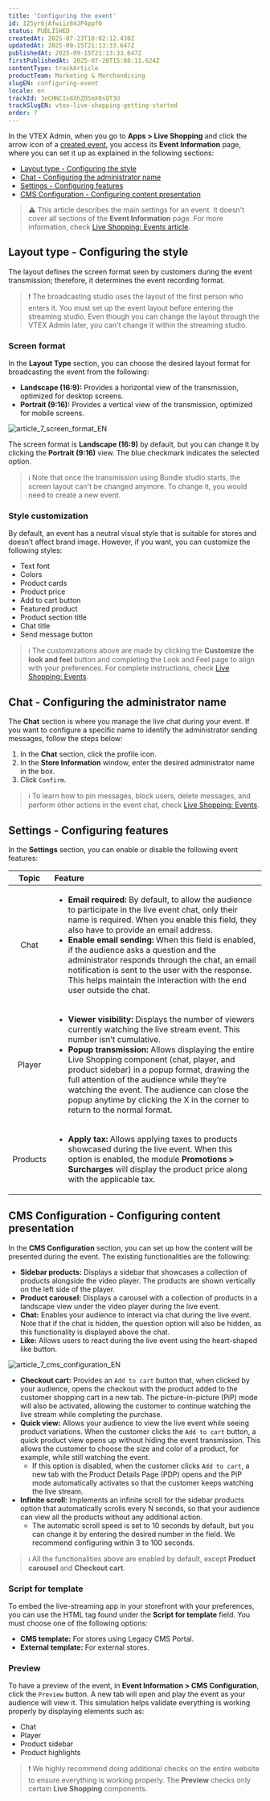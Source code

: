 ```yaml
---
title: 'Configuring the event'
id: 125yr6jAfwiiz84JP4ppfO
status: PUBLISHED
createdAt: 2025-07-23T18:02:12.430Z
updatedAt: 2025-09-15T21:13:33.647Z
publishedAt: 2025-09-15T21:13:33.647Z
firstPublishedAt: 2025-07-28T15:08:11.624Z
contentType: trackArticle
productTeam: Marketing & Merchandising
slugEN: configuring-event
locale: en
trackId: 3eCHNCIx8XhZOSmX0sQT3U
trackSlugEN: vtex-live-shopping-getting-started
order: 7
---
```


In the VTEX Admin, when you go to **Apps > Live Shopping** and click the arrow icon of a [created event](/en/tracks/vtex-live-shopping-getting-started--3eCHNCIx8XhZOSmX0sQT3U/5WLXGbOSFmxN7QlzOnfGrv), you access its **Event Information** page, where you can set it up as explained in the following sections:

* [Layout type - Configuring the style](#layout-type-configuring-the-style)
* [Chat - Configuring the administrator name](#chat-configuring-the-administrator-name)
* [Settings - Configuring features](#settings-configuring-features)
* [CMS Configuration - Configuring content presentation](#cms-configuration-configuring-content-presentation)

> ⚠️ This article describes the main settings for an event. It doesn't cover all sections of the **Event Information** page. For more information, check [Live Shopping: Events article](/en/tutorial/live-shopping-events--6aGLiqoKG1UoS30f3FFWch).

## Layout type - Configuring the style

The layout defines the screen format seen by customers during the event transmission; therefore, it determines the event recording format.

> ❗ The broadcasting studio uses the layout of the first person who enters it. You must set up the event layout before entering the streaming studio. Even though you can change the layout through the VTEX Admin later, you can't change it within the streaming studio.

### Screen format

In the **Layout Type** section, you can choose the desired layout format for broadcasting the event from the following:

* **Landscape (16:9):** Provides a horizontal view of the transmission, optimized for desktop screens.
* **Portrait (9:16):** Provides a vertical view of the transmission, optimized for mobile screens.

![article_7_screen_format_EN](https://cdn.statically.io/gh/vtexdocs/help-center-content/refs/heads/main/docs/en/tracks/omnichannel/vtex-live-shopping-getting-started/configuring-event_1.png)

The screen format is **Landscape (16:9)** by default, but you can change it by clicking the **Portrait (9:16)** view. The blue checkmark indicates the selected option.

> ℹ️ Note that once the transmission using Bundle studio starts, the screen layout can't be changed anymore. To change it, you would need to create a new event.

### Style customization

By default, an event has a neutral visual style that is suitable for stores and doesn’t affect brand image. However, if you want, you can customize the following styles:

* Text font
* Colors
* Product cards
* Product price
* Add to cart button
* Featured product
* Product section title
* Chat title
* Send message button

> ℹ️ The customizations above are made by clicking the **Customize the look and feel** button and completing the Look and Feel page to align with your preferences. For complete instructions, check [Live Shopping: Events](/en/tutorial/live-shopping-events--6aGLiqoKG1UoS30f3FFWch).

## Chat - Configuring the administrator name

The **Chat** section is where you manage the live chat during your event. If you want to configure a specific name to identify the administrator sending messages, follow the steps below:

1. In the **Chat** section, click the profile icon.
2. In the **Store Information** window, enter the desired administrator name in the box.
3. Click `Confirm`.

> ℹ️ To learn how to pin messages, block users, delete messages, and perform other actions in the event chat, check [Live Shopping: Events](/en/tutorial/live-shopping-events--6aGLiqoKG1UoS30f3FFWch).

## Settings - Configuring features

In the **Settings** section, you can enable or disable the following event features:

| **Topic** | **Feature** |
| :---: | :--- |
| Chat | <ul><li>**Email required:** By default, to allow the audience to participate in the live event chat, only their name is required. When you enable this field, they also have to provide an email address.</li><li>**Enable email sending:** When this field is enabled, if the audience asks a question and the administrator responds through the chat, an email notification is sent to the user with the response. This helps maintain the interaction with the end user outside the chat.</li></ul> |
| Player | <ul><li>**Viewer visibility:** Displays the number of viewers currently watching the live stream event. This number isn’t cumulative.</li><li>**Popup transmission:** Allows displaying the entire Live Shopping component (chat, player, and product sidebar) in a popup format, drawing the full attention of the audience while they’re watching the event. The audience can close the popup anytime by clicking the X in the corner to return to the normal format.</li></ul> |
| Products | <ul><li>**Apply tax:** Allows applying taxes to products showcased during the live event. When this option is enabled, the module **Promotions > Surcharges** will display the product price along with the applicable tax.</li></ul> |

## CMS Configuration - Configuring content presentation

In the **CMS Configuration** section, you can set up how the content will be presented during the event. The existing functionalities are the following:

* **Sidebar products:** Displays a sidebar that showcases a collection of products alongside the video player. The products are shown vertically on the left side of the player.
* **Product carousel:** Displays a carousel with a collection of products in a landscape view under the video player during the live event.
* **Chat:** Enables your audience to interact via chat during the live event. Note that if the chat is hidden, the question option will also be hidden, as this functionality is displayed above the chat.
* **Like:** Allows users to react during the live event using the heart-shaped like button.

![article_7_cms_configuration_EN](https://cdn.statically.io/gh/vtexdocs/help-center-content/refs/heads/main/docs/en/tracks/omnichannel/vtex-live-shopping-getting-started/configuring-event_2.png)

* **Checkout cart:** Provides an `Add to cart` button that, when clicked by your audience, opens the checkout with the product added to the customer shopping cart in a new tab. The picture-in-picture (PiP) mode will also be activated, allowing the customer to continue watching the live stream while completing the purchase.
* **Quick view:** Allows your audience to view the live event while seeing product variations. When the customer clicks the `Add to cart` button, a quick product view opens up without hiding the event transmission. This allows the customer to choose the size and color of a product, for example, while still watching the event. 
    * If this option is disabled, when the customer clicks `Add to cart`, a new tab with the Product Details Page (PDP) opens and the PiP mode automatically activates so that the customer keeps watching the live stream.
* **Infinite scroll:** Implements an infinite scroll for the sidebar products option that automatically scrolls every N seconds, so that your audience can view all the products without any additional action. 
    * The automatic scroll speed is set to 10 seconds by default, but you can change it by entering the desired number in the field. We recommend configuring within 3 to 100 seconds.

> ℹ️ All the functionalities above are enabled by default, except **Product carousel** and **Checkout cart**.

### Script for template

To embed the live-streaming app in your storefront with your preferences, you can use the HTML tag found under the **Script for template** field. You must choose one of the following options:

* **CMS template:** For stores using Legacy CMS Portal.
* **External template:** For external stores.

### Preview

To have a preview of the event, in **Event Information > CMS Configuration**, click the `Preview` button. A new tab will open and play the event as your audience will view it. This simulation helps validate everything is working properly by displaying elements such as:

* Chat
* Player
* Product sidebar
* Product highlights

> ❗ We highly recommend doing additional checks on the entire website to ensure everything is working properly. The **Preview** checks only certain **Live Shopping** components.
